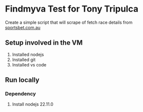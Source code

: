 # Findmyva Test for Tony Tripulca

Create a simple script that will scrape of fetch race details from [sportsbet.com.au](https://sportsbet.com.au)

## Setup involved in the VM

1. Installed nodejs
2. Installed git
3. Installed vs code

## Run locally

### Dependency

1. Install nodejs 22.11.0
